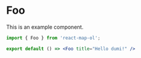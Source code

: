 # Foo

This is an example component.

```jsx
import { Foo } from 'react-map-ol';

export default () => <Foo title="Hello dumi!" />
```
